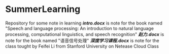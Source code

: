 # SummerLearning
Repository for some note in learning
***intro.docx*** is note for the book named "Speech and language processing: An introduction to natural language processing, computational linguistics, and speech recognition"
***赵力.docx*** is note for the book named "语音信号处理"
***深度学习课程.docx*** is note for the class tought by Feifei Li from Stanford University on Netease Cloud Class
